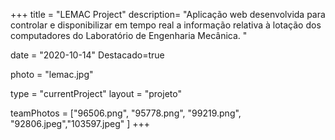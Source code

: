 +++
title = "LEMAC Project"
description= "Aplicação web desenvolvida para controlar e disponibilizar em tempo real a informação relativa à lotação dos computadores do Laboratório de Engenharia Mecânica. " 

date = "2020-10-14" 
Destacado=true 

photo = "lemac.jpg" 

type = "currentProject" 
layout = "projeto" 

teamPhotos = ["96506.png", "95778.png", "99219.png", "92806.jpeg","103597.jpeg" ] 
+++
